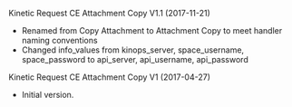 Kinetic Request CE Attachment Copy V1.1 (2017-11-21)
* Renamed from Copy Attachment to Attachment Copy to meet handler naming conventions
* Changed info_values from kinops_server, space_username, space_password to api_server, api_username,
api_password

Kinetic Request CE Attachment Copy V1 (2017-04-27)
* Initial version.